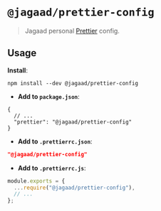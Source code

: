 # `@jagaad/prettier-config`

> Jagaad personal [Prettier](https://prettier.io) config.

## Usage

**Install**:

```shell
npm install --dev @jagaad/prettier-config
```

- **Add to `package.json`**:

```jsonc
{
  // ...
  "prettier": "@jagaad/prettier-config"
}
```

- **Add to `.prettierrc.json`**:

```json
"@jagaad/prettier-config"
```

- **Add to `.prettierrc.js`**:

```js
module.exports = {
  ...require("@jagaad/prettier-config"),
  // ...
};
```